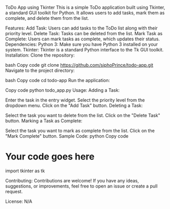 ToDo App using Tkinter
This is a simple ToDo application built using Tkinter, a standard GUI toolkit for Python. It allows users to add tasks, mark them as complete, and delete them from the list.

Features:
Add Task: Users can add tasks to the ToDo list along with their priority level.
Delete Task: Tasks can be deleted from the list.
Mark Task as Complete: Users can mark tasks as complete, which updates their status.
Dependencies:
Python 3: Make sure you have Python 3 installed on your system.
Tkinter: Tkinter is a standard Python interface to the Tk GUI toolkit.
Installation:
Clone the repository:

bash
Copy code
git clone https://github.com/siphoPrince/todo-app.git
Navigate to the project directory:

bash
Copy code
cd todo-app
Run the application:

Copy code
python todo_app.py
Usage:
Adding a Task:

Enter the task in the entry widget.
Select the priority level from the dropdown menu.
Click on the "Add Task" button.
Deleting a Task:

Select the task you want to delete from the list.
Click on the "Delete Task" button.
Marking a Task as Complete:

Select the task you want to mark as complete from the list.
Click on the "Mark Complete" button.
Sample Code:
python
Copy code
# Your code goes here
import tkinter as tk

Contributing:
Contributions are welcome! If you have any ideas, suggestions, or improvements, feel free to open an issue or create a pull request.

License:
N/A

